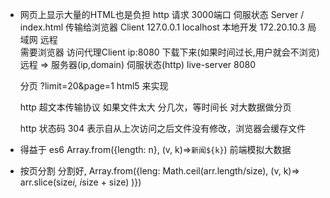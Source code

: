 - 网页上显示大量的HTML也是负担
  http 请求 3000端口  伺服状态 Server
  /  index.html 传输给浏览器 Client
  127.0.0.1 localhost  本地开发
  172.20.10.3 局域网    远程  
  需要浏览器 访问代理Client ip:8080 下载下来(如果时间过长,用户就会不浏览)
  远程 => 服务器(ip,domain) 伺服状态(http) live-server  8080

  分页 ?limit=20&page=1
  html5 来实现

  http 超文本传输协议 
  如果文件太大 分几次，等时间长 对大数据做分页

  http 状态码 304 表示自从上次访问之后文件没有修改，浏览器会缓存文件

- 得益于 es6 Array.from({length: n}, (v, k)=>`新闻${k}`)  前端模拟大数据
- 按页分割  分割好, Array.from({leng: Math.ceil(arr.length/size), (v, k)=> arr.slice(size*i, i*size + size)
        )})
